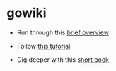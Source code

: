 # gowiki

- Run through this [brief overview](https://golang.org/doc/code.html)

- Follow [this tutorial](https://golang.org/doc/articles/wiki/)

- Dig deeper with this [short book](http://codegangsta.gitbooks.io/building-web-apps-with-go/)
